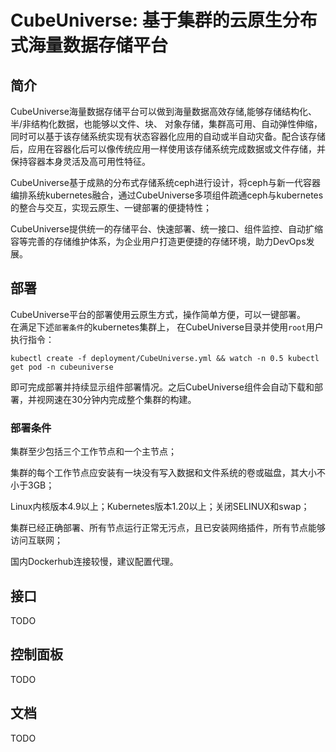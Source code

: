 # CubeUniverse: 基于集群的云原生分布式海量数据存储平台

## 简介

CubeUniverse海量数据存储平台可以做到海量数据高效存储,能够存储结构化、半/非结构化数据，也能够以文件、块、 对象存储，集群高可用、自动弹性伸缩，同时可以基于该存储系统实现有状态容器化应用的自动或半自动灾备。配合该存储后，应用在容器化后可以像传统应用一样使用该存储系统完成数据或文件存储，并保持容器本身灵活及高可用性特征。

CubeUniverse基于成熟的分布式存储系统ceph进行设计，将ceph与新一代容器编排系统kubernetes融合，通过CubeUniverse多项组件疏通ceph与kubernetes的整合与交互，实现云原生、一键部署的便捷特性；

CubeUniverse提供统一的存储平台、快速部署、统一接口、组件监控、自动扩缩容等完善的存储维护体系，为企业用户打造更便捷的存储环境，助力DevOps发展。

## 部署

CubeUniverse平台的部署使用云原生方式，操作简单方便，可以一键部署。  
在满足下述`部署条件`的kubernetes集群上，  在CubeUniverse目录并使用`root`用户执行指令：  

```shell
kubectl create -f deployment/CubeUniverse.yml && watch -n 0.5 kubectl get pod -n cubeuniverse
```
即可完成部署并持续显示组件部署情况。之后CubeUniverse组件会自动下载和部署，并视网速在30分钟内完成整个集群的构建。  

### 部署条件

集群至少包括三个工作节点和一个主节点；

集群的每个工作节点应安装有一块没有写入数据和文件系统的卷或磁盘，其大小不小于3GB；

Linux内核版本4.9以上；Kubernetes版本1.20以上；关闭SELINUX和swap；

集群已经正确部署、所有节点运行正常无污点，且已安装网络插件，所有节点能够访问互联网；

国内Dockerhub连接较慢，建议配置代理。

## 接口

TODO

## 控制面板

TODO

## 文档

TODO